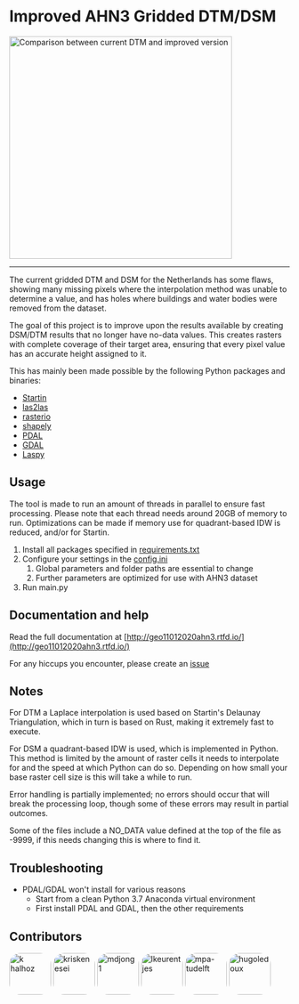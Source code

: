 # Improved AHN3 Gridded DTM/DSM

<img src="data/images/comparison_old_new.gif" height="400px" alt="Comparison between current DTM and improved version"/>  

---

The current gridded DTM and DSM for the Netherlands has some flaws, showing many missing pixels where the interpolation
method was unable to determine a value, and has holes where buildings and water bodies were removed from the dataset.

The goal of this project is to improve upon the results available by creating DSM/DTM results that no longer have no-data
values. This creates rasters with complete coverage of their target area, ensuring that every pixel value has an accurate
height assigned to it.

This has mainly been made possible by the following Python packages and binaries:  

- [Startin](https://github.com/hugoledoux/startin_python)
- [las2las](https://rapidlasso.com/lastools/las2las/)
- [rasterio](https://rasterio.readthedocs.io/en/latest/)
- [shapely](https://shapely.readthedocs.io/en/latest/manual.html)
- [PDAL](https://pdal.io/)
- [GDAL](https://gdal.org/)
- [Laspy](https://laspy.readthedocs.io/en/latest/)


## Usage

The tool is made to run an amount of threads in parallel to ensure fast processing. Please note that each thread needs
around 20GB of memory to run. Optimizations can be made if memory use for quadrant-based IDW is reduced, and/or for Startin.

1. Install all packages specified in [requirements.txt](requirements.txt)
1. Configure your settings in the [config.ini](config.ini)
    1. Global parameters and folder paths are essential to change
    1. Further parameters are optimized for use with AHN3 dataset
1. Run main.py

## Documentation and help
Read the full documentation at [http://geo11012020ahn3.rtfd.io/](http://geo11012020ahn3.rtfd.io/)

For any hiccups you encounter, please create an [issue](/issues)

## Notes
For DTM a Laplace interpolation is used based on Startin's Delaunay Triangulation, which in turn is based on Rust, making
it extremely fast to execute.

For DSM a quadrant-based IDW is used, which is implemented in Python. This method is limited by the amount of raster cells
it needs to interpolate for and the speed at which Python can do so. Depending on how small your base raster cell size is
this will take a while to run.

Error handling is partially implemented; no errors should occur that will break the processing loop, though some of
these errors may result in partial outcomes.

Some of the files include a NO_DATA value defined at the top of the file as -9999, if this needs changing this is where
to find it.

## Troubleshooting  

- PDAL/GDAL won't install for various reasons
    - Start from a clean Python 3.7 Anaconda virtual environment
    - First install PDAL and GDAL, then the other requirements

## Contributors
<a href="https://github.com/khalhoz"><img src="https://avatars3.githubusercontent.com/u/45310130?s=400&v=4" alt="k  halhoz" height="75px" style="border-radius:20px"></a>
<a href="https://github.com/kriskenesei"><img src="https://avatars1.githubusercontent.com/u/33285109?s=400&v=4" alt="kriskenesei" height="75px" style="border-radius:20px"></a>
<a href="https://github.com/mdjong1"><img src="https://avatars3.githubusercontent.com/u/4410453?s=460&u=237764227f8e0120c09d1ee7ba68a8ec05de57b5&v=4" alt="mdjong1" height="75px" style="border-radius:20px"></a>
<a href="https://github.com/lkeurentjes"><img src="https://avatars1.githubusercontent.com/u/43202623?s=460&u=4444f9995c4524bf129ae418df178a7a55d19d1b&v=4" alt="lkeurentjes" height="75px" style="border-radius:20px"></a>
<a href="https://github.com/mpa-tudelft"><img src="https://avatars2.githubusercontent.com/u/63740918?s=460&v=4" alt="mpa-tudelft" height="75px" style="border-radius:20px"></a>
<a href="https://github.com/hugoledoux"><img src="https://avatars3.githubusercontent.com/u/1546518?s=460&u=d2e1fa9dabc69e71793739e739f6bac7ce24a1b9&v=4" alt="hugoledoux" height="75px" style="border-radius:20px"></a>

